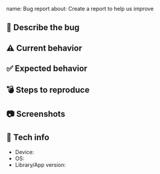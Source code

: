 name: Bug report
about: Create a report to help us improve

## 🐛 Describe the bug
<!-- A clear and concise description of what the bug is. -->

## ⚠️ Current behavior
<!-- A clear and concise description of what you expected to happen. -->

## ✅ Expected behavior
<!-- A clear and concise description of what you expected to happen. -->

## 💣 Steps to reproduce
<!-- How we can reproduce the behavior: -->

## 📷 Screenshots
<!-- If applicable, add screenshots to help explain your problem. -->

## 📱 Tech info
-  Device: <!-- e.g. Nexus One -->
-  OS: <!-- e.g. 7.1.1 -->
-  Library/App version: <!-- e.g. 1.0.0 -->
